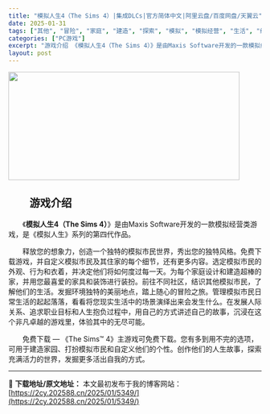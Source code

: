 ```yaml
---
title: "模拟人生4（The Sims 4）|集成DLCs|官方简体中文|阿里云盘/百度网盘/天翼云"
date: 2025-01-31
tags: ["其他", "冒险", "家庭", "建造", "探索", "模拟", "模拟经营", "生活", "经营"]
categories: ["PC游戏"]
excerpt: "游戏介绍 《模拟人生4（The Sims 4）》是由Maxis Software开发的一款模拟经营类游戏，是《模拟人生》系列的第四代作品。 释放您的想象力，创造一个独特的模拟市民世界，秀出您的独特风格。免费下载游戏，并自定义模拟市民及其住家的每个细节，还有更多内容。选定模拟市民的外观、行为和衣着，并&hellip;"
layout: post
---
```


<img class="aligncenter size-full wp-image-5461" src="https://2cy.202588.cn/wp-content/uploads/2025/01/2025013112495991.webp" alt="" width="460" height="215" />
<h2 style="white-space: normal; text-indent: 2em;">游戏介绍</h2>
<p style="white-space: normal; text-indent: 2em;"><span style="background-color: #ffffff;">《<strong>模拟人生4（The Sims 4）</strong>》</span>是由Maxis Software开发的一款模拟经营类游戏，是《模拟人生》系列的第四代作品。</p>
<p style="white-space: normal; text-indent: 2em;">释放您的想象力，创造一个独特的模拟市民世界，秀出您的独特风格。免费下载游戏，并自定义模拟市民及其住家的每个细节，还有更多内容。选定模拟市民的外观、行为和衣着，并决定他们将如何度过每一天。为每个家庭设计和建造超棒的家，并用您最喜爱的家具和装饰进行装扮。前往不同社区，结识其他模拟市民，了解他们的生活。发掘环境独特的美丽地点，踏上随心的冒险之旅。管理模拟市民日常生活的起起落落，看看将您现实生活中的场景演绎出来会发生什么。在发展人际关系、追求职业目标和人生抱负过程中，用自己的方式讲述自己的故事，沉浸在这个非凡卓越的游戏里，体验其中的无尽可能。</p>
<p style="white-space: normal; text-indent: 2em;">免费下载 — 《The Sims™ 4》主游戏可免费下载。您有多到用不完的选项，可用于建造家园、打扮模拟市民和自定义他们的个性。创作他们的人生故事，探索充满活力的世界，发掘更多活出自我的方式。</p>

---
📖 **下载地址/原文地址：** 本文最初发布于我的博客网站：[https://2cy.202588.cn/2025/01/5349/](https://2cy.202588.cn/2025/01/5349/)
